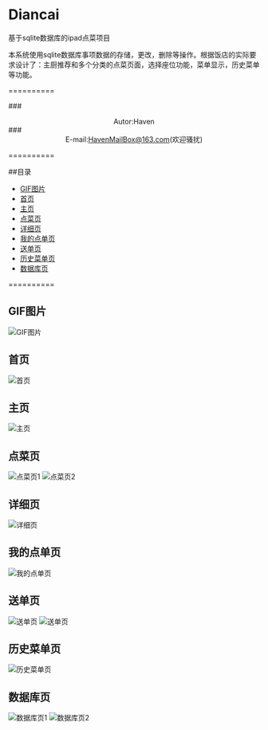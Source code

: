 # Diancai
基于sqlite数据库的ipad点菜项目

本系统使用sqlite数据库事项数据的存储，更改，删除等操作。根据饭店的实际要求设计了：主厨推荐和多个分类的点菜页面，选择座位功能，菜单显示，历史菜单等功能。

==========

###<div align = center>Autor:Haven</div>
###<div align = center>E-mail:HavenMailBox@163.com(欢迎骚扰)</div>

==========

##目录

* [GIF图片](#GIF图片)
* [首页](#首页)
* [主页](#主页)
* [点菜页](#点菜页)
* [详细页](#详细页)
* [我的点单页](#我的点单页)
* [送单页](#送单页)
* [历史菜单页](#历史菜单页)
* [数据库页](#数据库页)

==========

GIF图片
----------

![GIF图片](DianCai.gif)

首页
----------

![首页](DC_souuye.png)

主页
----------

![主页](DC_zhuye.png)

点菜页
----------

![点菜页1](DC_diancaiye1.png)
![点菜页2](DC_diancaiye2.png)

详细页
----------

![详细页](DC_xiangxi.png)

我的点单页
----------

![我的点单页](DC_wodediandan.png)

送单页
----------

![送单页](DC_songdan.png)
![送单页](DC_sdSuccess)

历史菜单页
----------

![历史菜单页](DC_lishicaidan.png)

数据库页
----------

![数据库页1](DC_sqlite1.png)
![数据库页2](DC_sqlite2.png)











